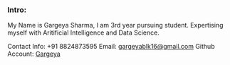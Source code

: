 ### Intro:
My Name is Gargeya Sharma, I am 3rd year pursuing student.
Expertising myself with Aritificial Intelligence and Data Science.

Contact Info: +91 8824873595
Email: gargeyablk16@gmail.com
Github Account: [Gargeya](https://github.com/Stalwart-GS)
